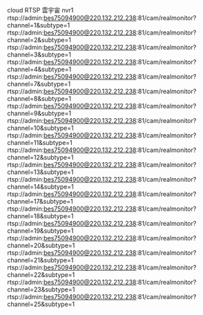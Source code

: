 cloud RTSP 雲宇宙
nvr1
rtsp://admin:bes75094900@220.132.212.238:81/cam/realmonitor?channel=1&subtype=1 
rtsp://admin:bes75094900@220.132.212.238:81/cam/realmonitor?channel=2&subtype=1
rtsp://admin:bes75094900@220.132.212.238:81/cam/realmonitor?channel=3&subtype=1
rtsp://admin:bes75094900@220.132.212.238:81/cam/realmonitor?channel=4&subtype=1
rtsp://admin:bes75094900@220.132.212.238:81/cam/realmonitor?channel=7&subtype=1
rtsp://admin:bes75094900@220.132.212.238:81/cam/realmonitor?channel=8&subtype=1
rtsp://admin:bes75094900@220.132.212.238:81/cam/realmonitor?channel=9&subtype=1
rtsp://admin:bes75094900@220.132.212.238:81/cam/realmonitor?channel=10&subtype=1
rtsp://admin:bes75094900@220.132.212.238:81/cam/realmonitor?channel=11&subtype=1
rtsp://admin:bes75094900@220.132.212.238:81/cam/realmonitor?channel=12&subtype=1
rtsp://admin:bes75094900@220.132.212.238:81/cam/realmonitor?channel=13&subtype=1
rtsp://admin:bes75094900@220.132.212.238:81/cam/realmonitor?channel=14&subtype=1
rtsp://admin:bes75094900@220.132.212.238:81/cam/realmonitor?channel=17&subtype=1
rtsp://admin:bes75094900@220.132.212.238:81/cam/realmonitor?channel=18&subtype=1
rtsp://admin:bes75094900@220.132.212.238:81/cam/realmonitor?channel=19&subtype=1
rtsp://admin:bes75094900@220.132.212.238:81/cam/realmonitor?channel=20&subtype=1
rtsp://admin:bes75094900@220.132.212.238:81/cam/realmonitor?channel=21&subtype=1 
rtsp://admin:bes75094900@220.132.212.238:81/cam/realmonitor?channel=22&subtype=1
rtsp://admin:bes75094900@220.132.212.238:81/cam/realmonitor?channel=23&subtype=1
rtsp://admin:bes75094900@220.132.212.238:81/cam/realmonitor?channel=25&subtype=1 







